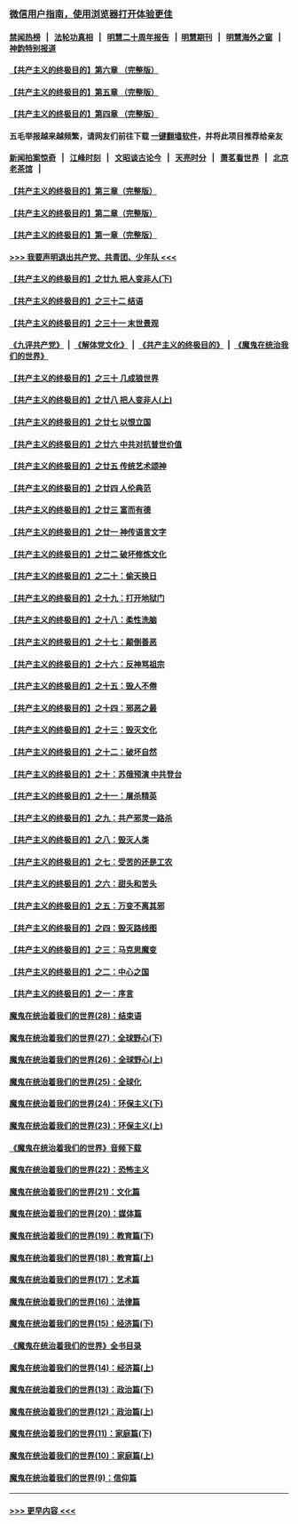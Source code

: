 ### [微信用户指南，使用浏览器打开体验更佳](https://github.com/gfw-breaker/banned-news1/blob/master/indexes/wechat-guide.md?t=0)
#### [禁闻热榜](热点新闻.md?t=0)  &nbsp;&nbsp;|&nbsp;&nbsp; [法轮功真相](https://github.com/gfw-breaker/truth/blob/master/README.md?t=0) &nbsp;&nbsp;|&nbsp;&nbsp; [明慧二十周年报告](https://github.com/gfw-breaker/mh-reports/blob/master/README.md?t=0) &nbsp;&nbsp;|&nbsp;&nbsp;[明慧期刊](https://github.com/gfw-breaker/mh-qikan) &nbsp;&nbsp;|&nbsp;&nbsp; [明慧海外之窗](https://github.com/gfw-breaker/mh-news/blob/master/README.md?t=0) &nbsp;&nbsp;|&nbsp;&nbsp; [神韵特别报道](https://github.com/gfw-breaker/mh-news/blob/master/shenyun.md?t=0)
#### [【共产主义的终极目的】第六章 （完整版）](../pages/nsc422/n11428913.md?t=02172156) 
#### [【共产主义的终极目的】第五章 （完整版）](../pages/nsc422/n11428912.md?t=02172156) 
#### [【共产主义的终极目的】第四章 （完整版）](../pages/nsc422/n11428907.md?t=02172156) 
#### 五毛举报越来越频繁，请网友们前往下载 [一键翻墙软件](https://github.com/gfw-breaker/ssr-accounts)，并将此项目推荐给亲友
#### [新闻拍案惊奇](https://github.com/gfw-breaker/banned-news1/blob/master/pages/link4.md) &nbsp;&nbsp;|&nbsp;&nbsp; [江峰时刻](https://github.com/gfw-breaker/banned-news1/blob/master/pages/link4.md) &nbsp;&nbsp;|&nbsp;&nbsp; [文昭谈古论今](https://github.com/gfw-breaker/banned-news1/blob/master/pages/link4.md) &nbsp;&nbsp;|&nbsp;&nbsp; [天亮时分](https://github.com/gfw-breaker/banned-news1/blob/master/pages/link4.md) &nbsp;&nbsp;|&nbsp;&nbsp; [萧茗看世界](https://github.com/gfw-breaker/banned-news1/blob/master/pages/link4.md) &nbsp;&nbsp;|&nbsp;&nbsp; [北京老茶馆](https://github.com/gfw-breaker/banned-news1/blob/master/pages/link4.md) &nbsp;&nbsp;|&nbsp;&nbsp; 
#### [【共产主义的终极目的】第三章（完整版）](../pages/nsc422/n11428848.md?t=02172156) 
#### [【共产主义的终极目的】第二章（完整版）](../pages/nsc422/n11428831.md?t=02172156) 
#### [【共产主义的终极目的】第一章（完整版）](../pages/nsc422/n11417651.md?t=02172156) 
#### [>>> 我要声明退出共产党、共青团、少年队 <<<](https://github.com/begood0513/goodnews/blob/master/quit/letter.md) 
#### [【共产主义的终极目的】之廿九 把人变非人(下)](../pages/nsc422/n11344140.md?t=02172156) 
#### [【共产主义的终极目的】之三十二 结语](../pages/nsc422/n11360535.md?t=02172156) 
#### [【共产主义的终极目的】之三十一 末世景观](../pages/nsc422/n11351129.md?t=02172156) 
#### [《九评共产党》](https://github.com/begood0513/9ping.md/blob/master/README.md) &nbsp;|&nbsp; [《解体党文化》](../../../../jtdwh.md/blob/master/README.md)  &nbsp;|&nbsp; [《共产主义的终极目的》](../../../../gczydzjmd.md/blob/master/README.md) &nbsp;|&nbsp; [《魔鬼在统治我们的世界》](../../../../mgztzwmdsj.md/blob/master/README.md) 
#### [【共产主义的终极目的】之三十 几成狼世界](../pages/nsc422/n11348280.md?t=02172156) 
#### [【共产主义的终极目的】之廿八 把人变非人(上)](../pages/nsc422/n11340492.md?t=02172156) 
#### [【共产主义的终极目的】之廿七 以恨立国](../pages/nsc422/n11336944.md?t=02172156) 
#### [【共产主义的终极目的】之廿六 中共对抗普世价值](../pages/nsc422/n11324785.md?t=02172156) 
#### [【共产主义的终极目的】之廿五 传统艺术颂神](../pages/nsc422/n11296396.md?t=02172156) 
#### [【共产主义的终极目的】之廿四 人伦典范](../pages/nsc422/n11296397.md?t=02172156) 
#### [【共产主义的终极目的】之廿三 富而有德](../pages/nsc422/n11283598.md?t=02172156) 
#### [【共产主义的终极目的】之廿一 神传语言文字](../pages/nsc422/n11263265.md?t=02172156) 
#### [【共产主义的终极目的】之廿二 破坏修炼文化](../pages/nsc422/n11245728.md?t=02172156) 
#### [【共产主义的终极目的】之二十：偷天换日](../pages/nsc422/n11238846.md?t=02172156) 
#### [【共产主义的终极目的】之十九：打开地狱门](../pages/nsc422/n11206376.md?t=02172156) 
#### [【共产主义的终极目的】之十八：柔性洗脑](../pages/nsc422/n11199994.md?t=02172156) 
#### [【共产主义的终极目的】之十七：颠倒善恶](../pages/nsc422/n11179782.md?t=02172156) 
#### [【共产主义的终极目的】之十六：反神骂祖宗](../pages/nsc422/n11166798.md?t=02172156) 
#### [【共产主义的终极目的】之十五：毁人不倦](../pages/nsc422/n11166792.md?t=02172156) 
#### [【共产主义的终极目的】之十四：邪恶之最](../pages/nsc422/n11150249.md?t=02172156) 
#### [【共产主义的终极目的】之十三：毁灭文化](../pages/nsc422/n11135227.md?t=02172156) 
#### [【共产主义的终极目的】之十二：破坏自然](../pages/nsc422/n11135214.md?t=02172156) 
#### [【共产主义的终极目的】之十：苏俄预演 中共登台](../pages/nsc422/n11118424.md?t=02172156) 
#### [【共产主义的终极目的】之十一：屠杀精英](../pages/nsc422/n11118442.md?t=02172156) 
#### [【共产主义的终极目的】之九：共产邪灵一路杀](../pages/nsc422/n11114139.md?t=02172156) 
#### [【共产主义的终极目的】之八：毁灭人类](../pages/nsc422/n11108503.md?t=02172156) 
#### [【共产主义的终极目的】之七：受苦的还是工农](../pages/nsc422/n11101809.md?t=02172156) 
#### [【共产主义的终极目的】之六：甜头和苦头](../pages/nsc422/n11096971.md?t=02172156) 
#### [【共产主义的终极目的】之五：万变不离其邪](../pages/nsc422/n11091285.md?t=02172156) 
#### [【共产主义的终极目的】之四：毁灭路线图](../pages/nsc422/n11086284.md?t=02172156) 
#### [【共产主义的终极目的】之三：马克思魔变](../pages/nsc422/n11061941.md?t=02172156) 
#### [【共产主义的终极目的】之二：中心之国](../pages/nsc422/n11047728.md?t=02172156) 
#### [【共产主义的终极目的】之一：序言](../pages/nsc422/n11086077.md?t=02172156) 
#### [魔鬼在统治着我们的世界(28)：结束语](../pages/nsc422/n10936246.md?t=02172156) 
#### [魔鬼在统治着我们的世界(27)：全球野心(下)](../pages/nsc422/n10928319.md?t=02172156) 
#### [魔鬼在统治着我们的世界(26)：全球野心(上)](../pages/nsc422/n10900318.md?t=02172156) 
#### [魔鬼在统治着我们的世界(25)：全球化](../pages/nsc422/n10788205.md?t=02172156) 
#### [魔鬼在统治着我们的世界(24)：环保主义(下)](../pages/nsc422/n10695307.md?t=02172156) 
#### [魔鬼在统治着我们的世界(23)：环保主义(上)](../pages/nsc422/n10688613.md?t=02172156) 
#### [《魔鬼在统治着我们的世界》音频下载](../pages/nsc422/n10635553.md?t=02172156) 
#### [魔鬼在统治着我们的世界(22)：恐怖主义](../pages/nsc422/n10614727.md?t=02172156) 
#### [魔鬼在统治着我们的世界(21)：文化篇](../pages/nsc422/n10597706.md?t=02172156) 
#### [魔鬼在统治着我们的世界(20)：媒体篇](../pages/nsc422/n10586579.md?t=02172156) 
#### [魔鬼在统治着我们的世界(19)：教育篇(下)](../pages/nsc422/n10564808.md?t=02172156) 
#### [魔鬼在统治着我们的世界(18)：教育篇(上)](../pages/nsc422/n10526970.md?t=02172156) 
#### [魔鬼在统治着我们的世界(17)：艺术篇](../pages/nsc422/n10499093.md?t=02172156) 
#### [魔鬼在统治着我们的世界(16)：法律篇](../pages/nsc422/n10485969.md?t=02172156) 
#### [魔鬼在统治着我们的世界(15)：经济篇(下)](../pages/nsc422/n10469975.md?t=02172156) 
#### [《魔鬼在统治着我们的世界》全书目录](../pages/nsc422/n10464261.md?t=02172156) 
#### [魔鬼在统治着我们的世界(14)：经济篇(上)](../pages/nsc422/n10457370.md?t=02172156) 
#### [魔鬼在统治着我们的世界(13)：政治篇(下)](../pages/nsc422/n10448270.md?t=02172156) 
#### [魔鬼在统治着我们的世界(12)：政治篇(上)](../pages/nsc422/n10444576.md?t=02172156) 
#### [魔鬼在统治着我们的世界(11)：家庭篇(下)](../pages/nsc422/n10440961.md?t=02172156) 
#### [魔鬼在统治着我们的世界(10)：家庭篇(上)](../pages/nsc422/n10435448.md?t=02172156) 
#### [魔鬼在统治着我们的世界(9)：信仰篇](../pages/nsc422/n10432159.md?t=02172156) 

----
#### [ >>> 更早内容 <<< ](../indexes/nsc422-earlier.md)
